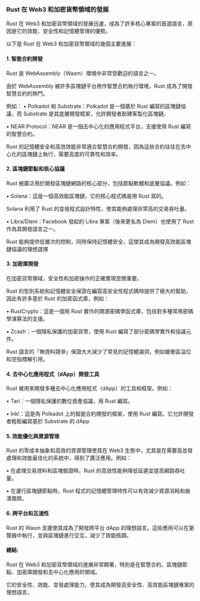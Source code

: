 ### Rust 在 Web3 和加密貨幣領域的發展

Rust 在 Web3 和加密貨幣領域的發展迅速，成為了許多核心專案的首選語言，原因是它的效能、安全性和記憶體管理的優勢。

以下是 Rust 在 Web3 和加密貨幣領域的幾個主要進展：

#### 1. 智能合約開發

Rust 是 WebAssembly（Wasm）環境中非常受歡迎的語言之一。

由於 WebAssembly 被許多區塊鏈平台用作智慧合約執行環境，Rust 成為了開發智慧合約的熱門。

例如：
• Polkadot 和 Substrate：Polkadot 是一個基於 Rust 編寫的區塊鏈協議，而 Substrate 是其底層開發框架，允許開發者創建客製化區塊鏈。

• NEAR Protocol：NEAR 是一個去中心化的應用程式平台，支援使用 Rust 編寫的智慧合約。

Rust 的記憶體安全和高效效能非常適合智慧合約開發，因為這些合約往往在去中心化的區塊鏈上執行，需要高度的可靠性和效率。

#### 2. 區塊鏈節點和核心協議

Rust 被廣泛用於開發區塊鏈網路的核心部分，包括節點軟體和底層協議。例如：

• Solana：這是一個高效能區塊鏈，它的核心程式碼是用 Rust 寫的。

Solana 利用了 Rust 的並發程式設計特性，使其能夠處理非常高的交易吞吐量。

• Libra/Diem：Facebook 發起的 Libra 專案（後來更名為 Diem）也使用了 Rust 作為其開發語言之一。

Rust 能夠提供低層次的控制，同時保持記憶體安全，這使其成為開發高效能區塊鏈協議的理想選擇

#### 3. 加密庫開發

在加密貨幣領域，安全性和加密操作的正確實現至關重要。 

Rust 的型別系統和記憶體安全保證在編寫高安全性程式碼時提供了極大的幫助，因此有許多基於 Rust 的加密函式庫，例如：

• RustCrypto：這是一個用 Rust 實作的開源密碼學函式庫，包括對多種常用密碼學演算法的支援。

• Zcash：一個隱私保護的加密貨幣，使用 Rust 編寫了部分密碼學實作和協議元件。

Rust 語言的「無資料競爭」保證大大減少了常見的記憶體漏洞，例如緩衝區溢位和空指標解引用。

#### 4. 去中心化應用程式（dApp）開發工具

Rust 被用來開發多種去中心化應用程式（dApp）的工具和框架。例如：

• Tari：一個隱私保護的數位資產協議，用 Rust 編寫。

• Ink!：這是為 Polkadot 上的智能合約開發的框架，使用 Rust 編寫。它允許開發者輕鬆編寫基於 Substrate 的 dApp

#### 5. 效能優化與資源管理

Rust 的零成本抽象和高效的資源管理使其在 Web3 生態中，尤其是在需要高並發處理和效能最佳化的系統中，得到了廣泛應用。例如：

• 在處理交易資料和區塊驗證時，Rust 的高效性能夠降低延遲並提高網路吞吐量。

• 在運行區塊鏈節點時，Rust 程式的記憶體管理特性可以有效減少資源消耗和崩潰風險。

#### 6. 跨平台和互通性

Rust 的 Wasm 支援使其成為了開發跨平台 dApp 的理想語言。這些應用可以在瀏覽器中執行，並與區塊鏈進行交互，減少了效能瓶頸。

#### 總結:

Rust 在 Web3 和加密貨幣領域的進展非常顯著，特別是在智慧合約、區塊鏈節點、加密庫開發和去中心化應用的領域。

它的安全性、效能、並發處理能力，使其成為開發高安全性、高效能區塊鏈專案的理想語言。


